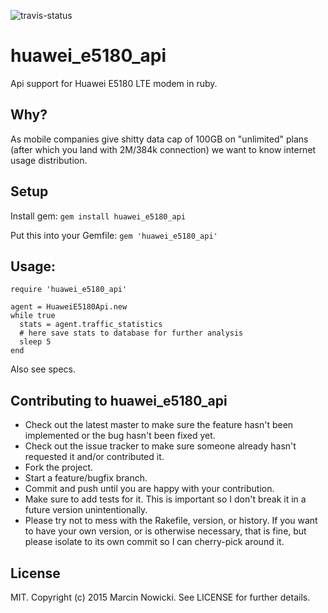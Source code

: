 ![travis-status](https://travis-ci.org/pr0d1r2/huawei_e5180_api.svg)

# huawei_e5180_api

Api support for Huawei E5180 LTE modem in ruby.

## Why?

As mobile companies give shitty data cap of 100GB on "unlimited" plans (after which you land with 2M/384k connection) we want to know internet usage distribution.

## Setup

Install gem:
```gem install huawei_e5180_api```

Put this into your Gemfile:
```gem 'huawei_e5180_api'```


## Usage:

```
require 'huawei_e5180_api'

agent = HuaweiE5180Api.new
while true
  stats = agent.traffic_statistics
  # here save stats to database for further analysis
  sleep 5
end
```

Also see specs.

## Contributing to huawei_e5180_api

* Check out the latest master to make sure the feature hasn't been implemented or the bug hasn't been fixed yet.
* Check out the issue tracker to make sure someone already hasn't requested it and/or contributed it.
* Fork the project.
* Start a feature/bugfix branch.
* Commit and push until you are happy with your contribution.
* Make sure to add tests for it. This is important so I don't break it in a future version unintentionally.
* Please try not to mess with the Rakefile, version, or history. If you want to have your own version, or is otherwise necessary, that is fine, but please isolate to its own commit so I can cherry-pick around it.

## License

MIT. Copyright (c) 2015 Marcin Nowicki. See LICENSE for further details.
